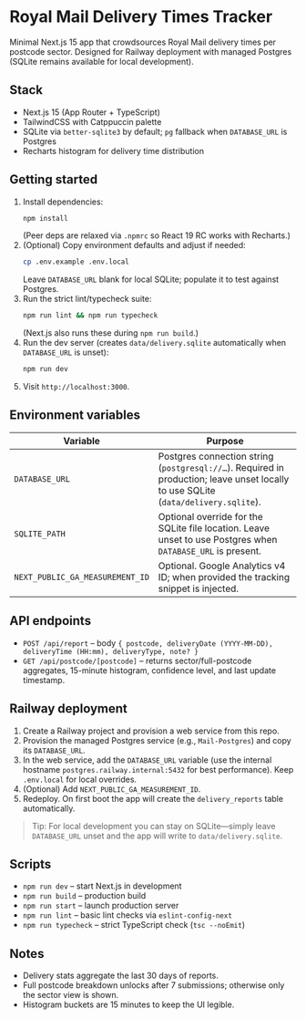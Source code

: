 # Royal Mail Delivery Times Tracker

Minimal Next.js 15 app that crowdsources Royal Mail delivery times per postcode sector. Designed for Railway deployment with managed Postgres (SQLite remains available for local development).

## Stack
- Next.js 15 (App Router + TypeScript)
- TailwindCSS with Catppuccin palette
- SQLite via `better-sqlite3` by default; `pg` fallback when `DATABASE_URL` is Postgres
- Recharts histogram for delivery time distribution

## Getting started
1. Install dependencies:
   ```bash
   npm install
   ```
   (Peer deps are relaxed via `.npmrc` so React 19 RC works with Recharts.)
2. (Optional) Copy environment defaults and adjust if needed:
   ```bash
   cp .env.example .env.local
   ```
   Leave `DATABASE_URL` blank for local SQLite; populate it to test against Postgres.
3. Run the strict lint/typecheck suite:
   ```bash
   npm run lint && npm run typecheck
   ```
   (Next.js also runs these during `npm run build`.)
4. Run the dev server (creates `data/delivery.sqlite` automatically when `DATABASE_URL` is unset):
   ```bash
   npm run dev
   ```
5. Visit `http://localhost:3000`.

## Environment variables
| Variable | Purpose |
| --- | --- |
| `DATABASE_URL` | Postgres connection string (`postgresql://…`). Required in production; leave unset locally to use SQLite (`data/delivery.sqlite`). |
| `SQLITE_PATH` | Optional override for the SQLite file location. Leave unset to use Postgres when `DATABASE_URL` is present. |
| `NEXT_PUBLIC_GA_MEASUREMENT_ID` | Optional. Google Analytics v4 ID; when provided the tracking snippet is injected. |

## API endpoints
- `POST /api/report` – body `{ postcode, deliveryDate (YYYY-MM-DD), deliveryTime (HH:mm), deliveryType, note? }`
- `GET /api/postcode/[postcode]` – returns sector/full-postcode aggregates, 15-minute histogram, confidence level, and last update timestamp.

## Railway deployment
1. Create a Railway project and provision a web service from this repo.
2. Provision the managed Postgres service (e.g., `Mail-Postgres`) and copy its `DATABASE_URL`.
3. In the web service, add the `DATABASE_URL` variable (use the internal hostname `postgres.railway.internal:5432` for best performance). Keep `.env.local` for local overrides.
4. (Optional) Add `NEXT_PUBLIC_GA_MEASUREMENT_ID`.
5. Redeploy. On first boot the app will create the `delivery_reports` table automatically.

> Tip: For local development you can stay on SQLite—simply leave `DATABASE_URL` unset and the app will write to `data/delivery.sqlite`.

## Scripts
- `npm run dev` – start Next.js in development
- `npm run build` – production build
- `npm run start` – launch production server
- `npm run lint` – basic lint checks via `eslint-config-next`
- `npm run typecheck` – strict TypeScript check (`tsc --noEmit`)

## Notes
- Delivery stats aggregate the last 30 days of reports.
- Full postcode breakdown unlocks after 7 submissions; otherwise only the sector view is shown.
- Histogram buckets are 15 minutes to keep the UI legible.
